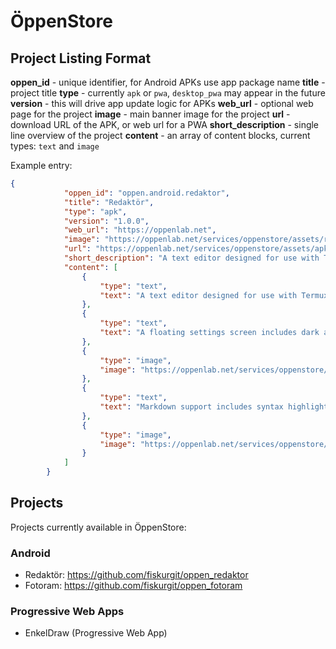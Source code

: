 # ÖppenStore

## Project Listing Format

**oppen_id** - unique identifier, for Android APKs use app package name
**title** - project title
**type** - currently `apk` or `pwa`, `desktop_pwa` may appear in the future
**version** - this will drive app update logic for APKs
**web_url** - optional web page for the project
**image** - main banner image for the project
**url** - download URL of the APK, or web url for a PWA
**short_description** - single line overview of the project
**content** - an array of content blocks, current types: `text` and `image`


Example entry:
```json
{
            "oppen_id": "oppen.android.redaktor",
            "title": "Redaktör",
            "type": "apk",
            "version": "1.0.0",
            "web_url": "https://oppenlab.net",
            "image": "https://oppenlab.net/services/oppenstore/assets/redaktor/store_image_redaktor.png",
            "url": "https://oppenlab.net/services/oppenstore/assets/apk/opeen_redaktor_release_1_0_0.apk",
            "short_description": "A text editor designed for use with Termux and external keyboards",
            "content": [
                {
                    "type": "text",
                    "text": "A text editor designed for use with Termux and external keyboards, Redaktör uses Androids 'Storage Access Framework' which allows read/write access to files in device storage, Termux, Google Drive and other services. When using with a physical keyboard standard shortcuts are available (ctrl-o, ctrl-s, ctrl-n for open/save/new)."
                },
                {
                    "type": "text",
                    "text": "A floating settings screen includes dark and light themes and font choices"
                },
                {
                    "type": "image",
                    "image": "https://oppenlab.net/services/oppenstore/assets/redaktor/oppen_redactor_controls.png"
                },
                {
                    "type": "text",
                    "text": "Markdown support includes syntax highlighting and a preview screen"
                },
                {
                    "type": "image",
                    "image": "https://oppenlab.net/services/oppenstore/assets/redaktor/oppen_redactor_markdown.png"
                }
            ]
        }
```

## Projects

Projects currently available in ÖppenStore:

### Android
* Redaktör: https://github.com/fiskurgit/oppen_redaktor
* Fotoram: https://github.com/fiskurgit/oppen_fotoram

### Progressive Web Apps
* EnkelDraw (Progressive Web App)

